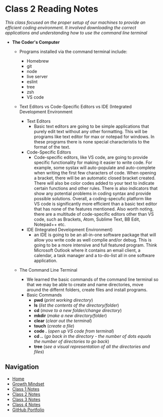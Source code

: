 # Class 2 Reading Notes

_This class focused on the proper setup of our machines to provide an efficient coding environment. It involved downloading the correct applications and understanding how to use the command line terminal_

- **The Coder's Computer**
   
  - Programs installed via the command terminal include:
     - Homebrew
     - git
     - node
     - live server
     - eslint
     - tree
     - zsh
     - VS code
 
   - Text Editors vs Code-Specific Editors vs IDE (Integrated Development Environment
     - Text Editors
       - Basic text editors are going to be simple applications that purely edit text without any other formatting.  This will be programs like text editor for max or notepad for windows.  In these programs there is none special characteristis to the format of the text.
     - Code-Specific Editors
       - Code-specific editors, like VS code, are going to provide specific functionality for making it easier to write code.  For example, some systax will auto-populate and auto-complete when writing the first few characters of code. When opening a bracket, there will be an automatic closed bracket created.  There will also be color codes added to your text to indicate certain functions and other rules. There is also indicators that show any potential problems in coding syntax and provide possible solutions. Overall, a coding-specufic platform like VS code is significantly more efficient than a basic text editor that has none of the features mentioned. Also worth noting, there are a multitude of code-specific editors other than VS code, such as Brackets, Atom, Sublime Text, BB Edit, Notepad++ etc.
     - IDE (Integrated Development Environment)
        - an IDE is going to be an all-in-one software package that will allow you write code as well complie and/or debug.  This is going to be a more intensive and full featured program. Think Microsoft Outlook where it contains an email client, a calendar, a task manager and a to-do-list all in one software application.  
   
   - The Command Line Terminal
      - We learned the basic commands of the command line terminal so that we may be able to create and name directories, move around the differnt folders, create files and install programs. 
      - Basic Commands
        - **pwd** (_print working directory_)
        - **ls** (_list the contents of the directory/folder_)
        - **cd** (_move to a new folder/change directory_)
        - **mkdir** (_make a new directory/folder_)
        - **clear** (_clear out the terminal_)
        - **touch** (_create a file_)
        - **code .** (_open up VS code from terminal_)
        - **cd ..** (_go back in the directory - the number of dots equals the number of directories to go back_)
        - **tree** (_see a visual representation of all the directories and files_)

## Navigation

- [Home](https://mtorres6739.github.io/reading-notes)
- [Growth Mindset](growthMindset)
- [Class 1 Notes](class1)
- [Class 2 Notes](class2)
- [Class 3 Notes](class3)
- [Class 4 Notes](class4)
- [GitHub Portfolio](https://github.com/mtorres6739)
